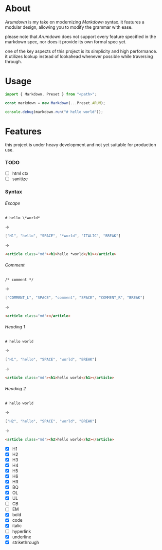 # About

*Arumdown* is my take on modernizing *Markdown* syntax. it features a modular design, allowing you to modify the grammar with ease.

please note that *Arumdown* does not support every feature specified in the markdown spec, nor does it provide its own formal spec yet.

one of the key aspects of this project is its simplicity and high performance. it utilizes lookup instead of lookahead whenever possible while traversing through.

# Usage

```ts
import { Markdown, Preset } from "<path>";

const markdown = new Markdown(...Preset.ARUM);

console.debug(markdown.run("# hello world"));
```

# Features

this project is under heavy development and not yet suitable for production use.

### TODO

- [ ] html ctx
- [ ] sanitize

### Syntax

###### Escape

```
# hello \*world*
```
->
```ts
["H1", "hello", "SPACE", "*world", "ITALIC", "BREAK"]
```
->
```html
<article class="md"><h1>hello *world</h1></article>
```

###### Comment

```
/* comment */
```
->
```ts
["COMMENT_L", "SPACE", "comment", "SPACE", "COMMENT_R", "BREAK"]
```
->
```html
<article class="md"></article>
```

###### Heading 1

```
# hello world
```
->
```ts
["H1", "hello", "SPACE", "world", "BREAK"]
```
->
```html
<article class="md"><h1>hello world</h1></article>
```

###### Heading 2

```
# hello world
```
->
```ts
["H2", "hello", "SPACE", "world", "BREAK"]
```
->
```html
<article class="md"><h2>hello world</h2></article>
```

- [x] H1
- [x] H2
- [x] H3
- [x] H4
- [x] H5
- [x] H6
- [x] HR
- [x] BQ
- [x] OL
- [x] UL
- [ ] CB
- [ ] EM
- [x] bold
- [x] code
- [x] italic
- [ ] hyperlink
- [x] underline
- [x] strikethrough
